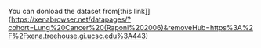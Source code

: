 You can donload the dataset from[this link]]{https://xenabrowser.net/datapages/?cohort=Lung%20Cancer%20(Raponi%202006)&removeHub=https%3A%2F%2Fxena.treehouse.gi.ucsc.edu%3A443)